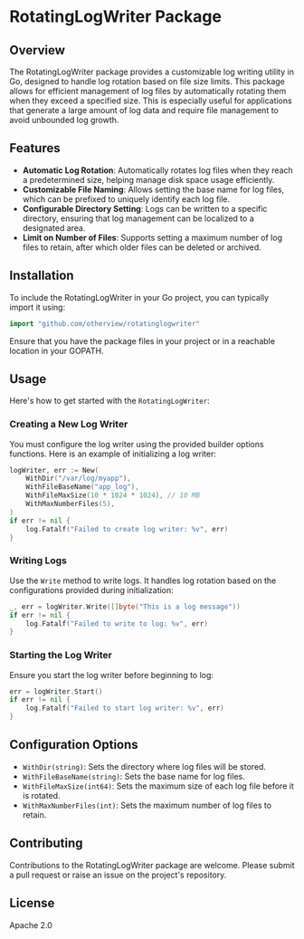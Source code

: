 # RotatingLogWriter Package

## Overview
The RotatingLogWriter package provides a customizable log writing utility in Go, designed to handle log rotation based on file size limits. This package allows for efficient management of log files by automatically rotating them when they exceed a specified size. This is especially useful for applications that generate a large amount of log data and require file management to avoid unbounded log growth.

## Features
- **Automatic Log Rotation**: Automatically rotates log files when they reach a predetermined size, helping manage disk space usage efficiently.
- **Customizable File Naming**: Allows setting the base name for log files, which can be prefixed to uniquely identify each log file.
- **Configurable Directory Setting**: Logs can be written to a specific directory, ensuring that log management can be localized to a designated area.
- **Limit on Number of Files**: Supports setting a maximum number of log files to retain, after which older files can be deleted or archived.

## Installation
To include the RotatingLogWriter in your Go project, you can typically import it using:
```go
import "github.com/otherview/rotatinglogwriter"
```
Ensure that you have the package files in your project or in a reachable location in your GOPATH.

## Usage
Here's how to get started with the `RotatingLogWriter`:

### Creating a New Log Writer
You must configure the log writer using the provided builder options functions. Here is an example of initializing a log writer:
```go
logWriter, err := New(
    WithDir("/var/log/myapp"),
    WithFileBaseName("app_log"),
    WithFileMaxSize(10 * 1024 * 1024), // 10 MB
    WithMaxNumberFiles(5),
)
if err != nil {
    log.Fatalf("Failed to create log writer: %v", err)
}
```

### Writing Logs
Use the `Write` method to write logs. It handles log rotation based on the configurations provided during initialization:
```go
_, err = logWriter.Write([]byte("This is a log message"))
if err != nil {
    log.Fatalf("Failed to write to log: %v", err)
}
```

### Starting the Log Writer
Ensure you start the log writer before beginning to log:
```go
err = logWriter.Start()
if err != nil {
    log.Fatalf("Failed to start log writer: %v", err)
}
```

## Configuration Options
- `WithDir(string)`: Sets the directory where log files will be stored.
- `WithFileBaseName(string)`: Sets the base name for log files.
- `WithFileMaxSize(int64)`: Sets the maximum size of each log file before it is rotated.
- `WithMaxNumberFiles(int)`: Sets the maximum number of log files to retain.

## Contributing
Contributions to the RotatingLogWriter package are welcome. Please submit a pull request or raise an issue on the project's repository.

## License
Apache 2.0 
